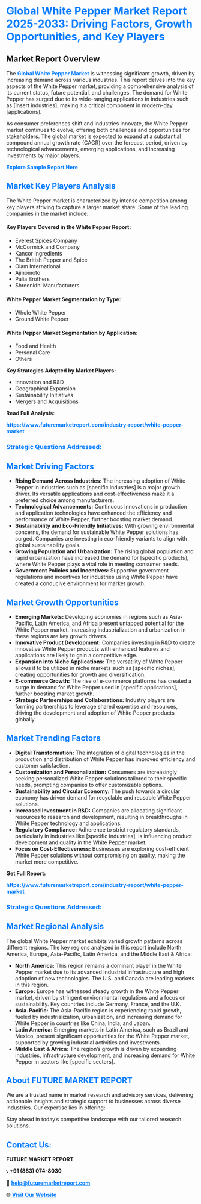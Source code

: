 <h1 style="color: #007BFF;">Global White Pepper Market Report 2025-2033: Driving Factors, Growth Opportunities, and Key Players</h1>

<section id="overview">
<h2>Market Report Overview</h2>
<p>The <a href="https://www.futuremarketreport.com/industry-report/white-pepper-market" style="color: #007BFF; text-decoration: none;"><strong>Global White Pepper Market</strong></a> is witnessing significant growth, driven by increasing demand across various industries. This report delves into the key aspects of the White Pepper market, providing a comprehensive analysis of its current status, future potential, and challenges. The demand for White Pepper has surged due to its wide-ranging applications in industries such as [insert industries], making it a critical component in modern-day [applications].</p>
<p>As consumer preferences shift and industries innovate, the White Pepper market continues to evolve, offering both challenges and opportunities for stakeholders. The global market is expected to expand at a substantial compound annual growth rate (CAGR) over the forecast period, driven by technological advancements, emerging applications, and increasing investments by major players.</p>
</section>

<section id="overview">
<p><a href="https://www.futuremarketreport.com/request-sample/reportId=61848" style="color: #007BFF; text-decoration: none;"><strong>Explore Sample Report Here</strong></a></p>
</section>

<section id="key-players">
<h2 style="color: #007BFF;">Market Key Players Analysis</h2>
<p>The White Pepper market is characterized by intense competition among key players striving to capture a larger market share. Some of the leading companies in the market include:</p>
<h4>Key Players Covered in the White Pepper Report:</h4>
<ul><li>Everest Spices Company</li><li>McCormick and Company</li><li>Kancor Ingredients</li><li>The British Pepper and Spice</li><li>Olam International</li><li>Ajinomoto</li><li>Palia Brothers</li><li>Shreenidhi Manufacturers</li></ul>
<h4>White Pepper Market Segmentation by Type:</h4>
<ul><li>Whole White Pepper</li><li>Ground White Pepper</li></ul>

<h4>White Pepper Market Segmentation by Application:</h4>
<ul><li>Food and Health</li><li>Personal Care</li><li>Others</li></ul>
<p><strong>Key Strategies Adopted by Market Players:</strong></p>
<ul>
<li>Innovation and R&D</li>
<li>Geographical Expansion</li>
<li>Sustainability Initiatives</li>
<li>Mergers and Acquisitions</li>
</ul>
</section>

<section>
<p><strong>Read Full Analysis: </strong></p><a href="https://www.futuremarketreport.com/industry-report/white-pepper-market" style="color: #007BFF; text-decoration: none;"><strong>https://www.futuremarketreport.com/industry-report/white-pepper-market</strong></a>
<h3 style="color: #007BFF;">Strategic Questions Addressed:</h3>
</section>

<section id="driving-factors">
<h2 style="color: #007BFF;">Market Driving Factors</h2>
<ul>
<li><strong>Rising Demand Across Industries:</strong> The increasing adoption of White Pepper in industries such as [specific industries] is a major growth driver. Its versatile applications and cost-effectiveness make it a preferred choice among manufacturers.</li>
<li><strong>Technological Advancements:</strong> Continuous innovations in production and application technologies have enhanced the efficiency and performance of White Pepper, further boosting market demand.</li>
<li><strong>Sustainability and Eco-Friendly Initiatives:</strong> With growing environmental concerns, the demand for sustainable White Pepper solutions has surged. Companies are investing in eco-friendly variants to align with global sustainability goals.</li>
<li><strong>Growing Population and Urbanization:</strong> The rising global population and rapid urbanization have increased the demand for [specific products], where White Pepper plays a vital role in meeting consumer needs.</li>
<li><strong>Government Policies and Incentives:</strong> Supportive government regulations and incentives for industries using White Pepper have created a conducive environment for market growth.</li>
</ul>
</section>

<section id="growth-opportunities">
<h2 style="color: #007BFF;">Market Growth Opportunities</h2>
<ul>
<li><strong>Emerging Markets:</strong> Developing economies in regions such as Asia-Pacific, Latin America, and Africa present untapped potential for the White Pepper market. Increasing industrialization and urbanization in these regions are key growth drivers.</li>
<li><strong>Innovative Product Development:</strong> Companies investing in R&D to create innovative White Pepper products with enhanced features and applications are likely to gain a competitive edge.</li>
<li><strong>Expansion into Niche Applications:</strong> The versatility of White Pepper allows it to be utilized in niche markets such as [specific niches], creating opportunities for growth and diversification.</li>
<li><strong>E-commerce Growth:</strong> The rise of e-commerce platforms has created a surge in demand for White Pepper used in [specific applications], further boosting market growth.</li>
<li><strong>Strategic Partnerships and Collaborations:</strong> Industry players are forming partnerships to leverage shared expertise and resources, driving the development and adoption of White Pepper products globally.</li>
</ul>
</section>

<section id="trending-factors">
<h2 style="color: #007BFF;">Market Trending Factors</h2>
<ul>
<li><strong>Digital Transformation:</strong> The integration of digital technologies in the production and distribution of White Pepper has improved efficiency and customer satisfaction.</li>
<li><strong>Customization and Personalization:</strong> Consumers are increasingly seeking personalized White Pepper solutions tailored to their specific needs, prompting companies to offer customizable options.</li>
<li><strong>Sustainability and Circular Economy:</strong> The push towards a circular economy has driven demand for recyclable and reusable White Pepper solutions.</li>
<li><strong>Increased Investment in R&D:</strong> Companies are allocating significant resources to research and development, resulting in breakthroughs in White Pepper technology and applications.</li>
<li><strong>Regulatory Compliance:</strong> Adherence to strict regulatory standards, particularly in industries like [specific industries], is influencing product development and quality in the White Pepper market.</li>
<li><strong>Focus on Cost-Effectiveness:</strong> Businesses are exploring cost-efficient White Pepper solutions without compromising on quality, making the market more competitive.</li>
</ul>
</section>

<section>
<p><strong>Get Full Report: </strong></p><a href="https://www.futuremarketreport.com/industry-report/white-pepper-market" style="color: #007BFF; text-decoration: none;"><strong>https://www.futuremarketreport.com/industry-report/white-pepper-market</strong></a>
<h3 style="color: #007BFF;">Strategic Questions Addressed:</h3>
</section>


<section id="regional-analysis">
<h2 style="color: #007BFF;">Market Regional Analysis</h2>
<p>The global White Pepper market exhibits varied growth patterns across different regions. The key regions analyzed in this report include North America, Europe, Asia-Pacific, Latin America, and the Middle East & Africa:</p>
<ul>
<li><strong>North America:</strong> This region remains a dominant player in the White Pepper market due to its advanced industrial infrastructure and high adoption of new technologies. The U.S. and Canada are leading markets in this region.</li>
<li><strong>Europe:</strong> Europe has witnessed steady growth in the White Pepper market, driven by stringent environmental regulations and a focus on sustainability. Key countries include Germany, France, and the U.K.</li>
<li><strong>Asia-Pacific:</strong> The Asia-Pacific region is experiencing rapid growth, fueled by industrialization, urbanization, and increasing demand for White Pepper in countries like China, India, and Japan.</li>
<li><strong>Latin America:</strong> Emerging markets in Latin America, such as Brazil and Mexico, present significant opportunities for the White Pepper market, supported by growing industrial activities and investments.</li>
<li><strong>Middle East & Africa:</strong> The region’s growth is driven by expanding industries, infrastructure development, and increasing demand for White Pepper in sectors like [specific sectors].</li>
</ul>
</section>

<footer>
<h2 style="color: #007BFF;">About FUTURE MARKET REPORT</h2>
<p>We are a trusted name in market research and advisory services, delivering actionable insights and strategic support to businesses across diverse industries. Our expertise lies in offering:</p>

<p>Stay ahead in today’s competitive landscape with our tailored research solutions.</p>

<h2 style="color: #007BFF;">Contact Us:</h2>
<p><strong>FUTURE MARKET REPORT</strong></p>
<p>📞 <strong>+91 (883) 074-8030</strong></p>
<p>📧 <strong><a href="mailto:help@futuremarketreport.com" style="color: #007BFF;">help@futuremarketreport.com</a></strong></p>
<p>🌐 <strong><a href="https://www.futuremarketreport.com/" style="color: #007BFF;">Visit Our Website</a></strong></p>
</footer>